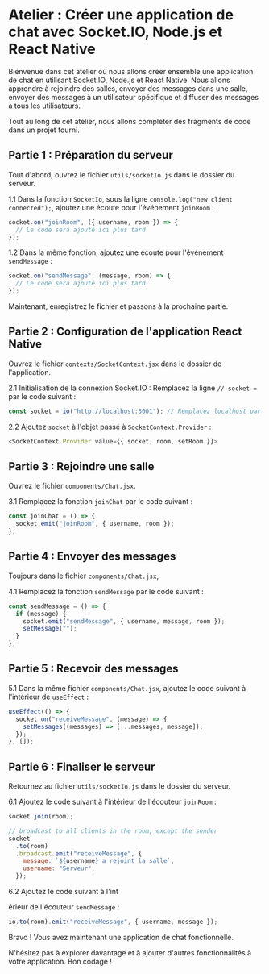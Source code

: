 # Atelier : Créer une application de chat avec Socket.IO, Node.js et React Native

Bienvenue dans cet atelier où nous allons créer ensemble une application de chat en utilisant Socket.IO, Node.js et React Native. Nous allons apprendre à rejoindre des salles, envoyer des messages dans une salle, envoyer des messages à un utilisateur spécifique et diffuser des messages à tous les utilisateurs.

Tout au long de cet atelier, nous allons compléter des fragments de code dans un projet fourni.

## Partie 1 : Préparation du serveur

Tout d'abord, ouvrez le fichier `utils/socketIo.js` dans le dossier du serveur.

1.1 Dans la fonction `SocketIo`, sous la ligne `console.log("new client connected");`, ajoutez une écoute pour l'événement `joinRoom` :

```javascript
socket.on("joinRoom", ({ username, room }) => {
  // Le code sera ajouté ici plus tard
});
```

1.2 Dans la même fonction, ajoutez une écoute pour l'événement `sendMessage` :

```javascript
socket.on("sendMessage", (message, room) => {
  // Le code sera ajouté ici plus tard
});
```

Maintenant, enregistrez le fichier et passons à la prochaine partie.

## Partie 2 : Configuration de l'application React Native

Ouvrez le fichier `contexts/SocketContext.jsx` dans le dossier de l'application.

2.1 Initialisation de la connexion Socket.IO :
Remplacez la ligne `// socket =` par le code suivant :

```javascript
const socket = io("http://localhost:3001"); // Remplacez localhost par l'adresse de votre serveur si nécessaire
```

2.2 Ajoutez `socket` à l'objet passé à `SocketContext.Provider` :

```javascript
<SocketContext.Provider value={{ socket, room, setRoom }}>
```

## Partie 3 : Rejoindre une salle

Ouvrez le fichier `components/Chat.jsx`.

3.1 Remplacez la fonction `joinChat` par le code suivant :

```javascript
const joinChat = () => {
  socket.emit("joinRoom", { username, room });
};
```

## Partie 4 : Envoyer des messages

Toujours dans le fichier `components/Chat.jsx`,

4.1 Remplacez la fonction `sendMessage` par le code suivant :

```javascript
const sendMessage = () => {
  if (message) {
    socket.emit("sendMessage", { username, message, room });
    setMessage("");
  }
};
```

## Partie 5 : Recevoir des messages

5.1 Dans la même fichier `components/Chat.jsx`, ajoutez le code suivant à l'intérieur de `useEffect` :

```javascript
useEffect(() => {
  socket.on("receiveMessage", (message) => {
    setMessages((messages) => [...messages, message]);
  });
}, []);
```

## Partie 6 : Finaliser le serveur

Retournez au fichier `utils/socketIo.js` dans le dossier du serveur.

6.1 Ajoutez le code suivant à l'intérieur de l'écouteur `joinRoom` :

```javascript
socket.join(room);

// broadcast to all clients in the room, except the sender
socket
  .to(room)
  .broadcast.emit("receiveMessage", {
    message: `${username} a rejoint la salle`,
    username: "Serveur",
  });
```

6.2 Ajoutez le code suivant à l'int

érieur de l'écouteur `sendMessage` :

```javascript
io.to(room).emit("receiveMessage", { username, message });
```

Bravo ! Vous avez maintenant une application de chat fonctionnelle.

N'hésitez pas à explorer davantage et à ajouter d'autres fonctionnalités à votre application. Bon codage !
